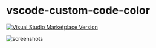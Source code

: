 # vscode-custom-code-color

<a href="https://marketplace.visualstudio.com/items?itemName=warmthsea.vscode-custom-code-color" target="__blank"><img src="https://img.shields.io/visual-studio-marketplace/v/warmthsea.vscode-custom-code-color.svg?color=eee&amp;label=VS%20Code%20Marketplace&logo=visual-studio-code" alt="Visual Studio Marketplace Version" /></a>

![screenshots](https://github.com/warmthsea/vscode-custom-code-color/assets/45450994/e419f7b8-120f-4b2f-b499-9111e1073bf2)
